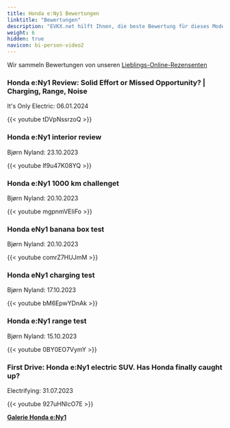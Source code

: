 ```yaml
---
title: Honda e:Ny1 Bewertungen
linktitle: "Bewertungen"
description: "EVKX.net hilft Ihnen, die beste Bewertung für dieses Modell zu finden."
weight: 6
hidden: true
navicon: bi-person-video2
---
```

Wir sammeln Bewertungen von unseren [Lieblings-Online-Rezensenten](../../../../../guides/evreviewers/)

<div class="container text-center shadow p-2 pe-4 mb-5 bg-body-tertiary rounded border">
<h3>Honda e:Ny1 Review: Solid Effort or Missed Opportunity? | Charging, Range, Noise</h3>
<p>It's Only Electric: 06.01.2024</p>

{{< youtube tDVpNssrzoQ >}}

</div>
<div class="container text-center shadow p-2 pe-4 mb-5 bg-body-tertiary rounded border">
<h3>Honda e:Ny1 interior review</h3>
<p>Bjørn Nyland: 23.10.2023</p>

{{< youtube lf9u47K08YQ >}}

</div>
<div class="container text-center shadow p-2 pe-4 mb-5 bg-body-tertiary rounded border">
<h3>Honda e:Ny1 1000 km challenget</h3>
<p>Bjørn Nyland: 20.10.2023</p>

{{< youtube mgpnmVEIiFo >}}

</div>
<div class="container text-center shadow p-2 pe-4 mb-5 bg-body-tertiary rounded border">
<h3>Honda eNy1 banana box test</h3>
<p>Bjørn Nyland: 20.10.2023</p>

{{< youtube comrZ7HUJmM >}}

</div>
<div class="container text-center shadow p-2 pe-4 mb-5 bg-body-tertiary rounded border">
<h3>Honda eNy1 charging test</h3>
<p>Bjørn Nyland: 17.10.2023</p>

{{< youtube bM6EpwYDnAk >}}

</div>
<div class="container text-center shadow p-2 pe-4 mb-5 bg-body-tertiary rounded border">
<h3>Honda e:Ny1 range test</h3>
<p>Bjørn Nyland: 15.10.2023</p>

{{< youtube 0BY0EO7VymY >}}

</div>
<div class="container text-center shadow p-2 pe-4 mb-5 bg-body-tertiary rounded border">
<h3>First Drive: Honda e:Ny1 electric SUV. Has Honda finally caught up?</h3>
<p>Electrifying: 31.07.2023</p>

{{< youtube 927uHNIcO7E >}}

</div>
<div class="mt-3 mb-3">
<a href="../gallery/" class="text-decoration-none text-black">
<strong><i class="bi-arrow-left"></i>Galerie  </strong>
</a>
<a href="../" class="text-decoration-none text-black float-end">
<strong>Honda e:Ny1 <i class="bi-arrow-right"></i></strong>
</a>
</div>
